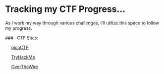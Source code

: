 # **Tracking my CTF Progress...**

   As I work my way through various challenges, I'll utilize this space to follow my progress.  

###&nbsp;&nbsp;&nbsp;CTF Sites:

&nbsp;&nbsp;&nbsp;&nbsp;&nbsp;[picoCTF](https://www.picoctf.org/)

&nbsp;&nbsp;&nbsp;&nbsp;&nbsp;[TryHackMe](https://tryhackme.com/)

&nbsp;&nbsp;&nbsp;&nbsp;&nbsp;[OverTheWire](https://overthewire.org/wargames/)


